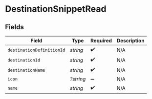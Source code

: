 # DestinationSnippetRead


## Fields

| Field                     | Type                      | Required                  | Description               |
| ------------------------- | ------------------------- | ------------------------- | ------------------------- |
| `destinationDefinitionId` | *string*                  | :heavy_check_mark:        | N/A                       |
| `destinationId`           | *string*                  | :heavy_check_mark:        | N/A                       |
| `destinationName`         | *string*                  | :heavy_check_mark:        | N/A                       |
| `icon`                    | *?string*                 | :heavy_minus_sign:        | N/A                       |
| `name`                    | *string*                  | :heavy_check_mark:        | N/A                       |